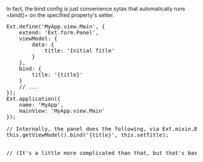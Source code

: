 In fact, the bind config is just convenience sytax that automatically
runs +bind()+ on the specified property's setter.

<pre class="runnable readonly">
Ext.define('MyApp.view.Main', {
    extend: 'Ext.form.Panel',
    viewModel: {
        data: {
            title: 'Initial Title'
        }
    },
    bind: {
        title: '{title}'
    }
    // ...
});
Ext.application({
    name: 'MyApp',
    mainView: 'MyApp.view.Main'
});

// Internally, the panel does the following, via Ext.mixin.Bindable:
this.getViewModel().bind('{title}', this.setTitle);


// (It's a little more complicated than that, but that's basically what's going on...)
</pre>
